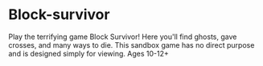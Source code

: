 # Block-survivor
Play the terrifying game Block Survivor! Here you'll find ghosts, gave crosses, and many ways to die. This sandbox game has no direct purpose and is designed simply for viewing. Ages 10-12+
